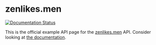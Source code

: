 # zenlikes.men
[![Documentation Status](https://readthedocs.org/projects/zenlikesmen-api/badge/?version=latest)](http://zenlikesmen-api.readthedocs.io/en/latest/?badge=latest)

This is the official example API page for the [zenlikes.men](zenlikes.men) API. Consider looking at [the documentation](https://zenlikesmen-api.readthedocs.io/en/latest/).
